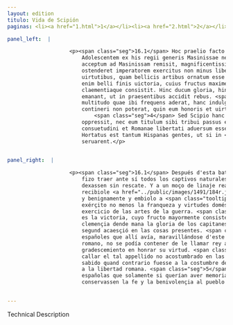 ```yaml
---
layout: edition
titulo: Vida de Scipión
paginas: <li><a href="1.html">1</a></li><li><a href="2.html">2</a></li><li><a href="3.html">3</a></li><li><a href="4.html">4</a></li><li><a href="5.html">5</a></li><li><a href="6.html">6</a></li><li><a href="7.html">7</a></li><li><a href="8.html">8</a></li><li><a href="9.html">9</a></li><li><a href="10.html">10</a></li><li><a href="11.html">11</a></li><li><a href="12.html">12</a></li><li><a href="13.html">13</a></li><li><a href="14.html">14</a></li><li><a href="15.html">15</a></li><li><a href="16.html">16</a></li><li><a href="17.html">17</a></li><li><a href="18.html">18</a></li><li><a href="19.html">19</a></li><li><a href="20.html">20</a></li><li><a href="21.html">21</a></li><li><a href="22.html">22</a></li><li><a href="23.html">23</a></li><li><a href="24.html">24</a></li><li><a href="25.html">25</a></li><li><a href="26.html">26</a></li><li><a href="27.html">27</a></li><li><a href="28.html">28</a></li><li><a href="29.html">29</a></li><li><a href="30.html">30</a></li><li><a href="31.html">31</a></li><li><a href="32.html">32</a></li><li><a href="33.html">33</a></li><li><a href="34.html">34</a></li><li><a href="35.html">35</a></li><li><a href="36.html">36</a></li><li><a href="37.html">37</a></li><li><a href="38.html">38</a></li><li><a href="39.html">39</a></li><li><a href="40.html">40</a></li><li><a href="41.html">41</a></li><li><a href="42.html">42</a></li><li><a href="43.html">43</a></li><li><a href="44.html">44</a></li><li><a href="45.html">45</a></li><li><a href="46.html">46</a></li><li><a href="47.html">47</a></li><li><a href="48.html">48</a></li><li><a href="49.html">49</a></li><li><a href="50.html">50</a></li><li><a href="51.html">51</a></li><li><a href="52.html">52</a></li><li><a href="53.html">53</a></li><li><a href="54.html">54</a></li><li><a href="55.html">55</a></li><li><a href="56.html">56</a></li><li><a href="57.html">57</a></li><li><a href="58.html">58</a></li><li><a href="59.html">59</a></li><li><a href="60.html">60</a></li><li><a href="61.html">61</a></li><li><a href="62.html">62</a></li><li><a href="63.html">63</a></li><li><a href="64.html">64</a></li><li><a href="65.html">65</a></li><li><a href="66.html">66</a></li><li><a href="67.html">67</a></li><li><a href="68.html">68</a></li><li><a href="69.html">69</a></li><li><a href="70.html">70</a></li><li><a href="71.html">71</a></li><li><a href="72.html">72</a></li><li><a href="73.html">73</a></li><li><a href="74.html">74</a></li>

panel_left:  |

                    <p><span class="seg">16.1</span> Hoc praelio facto Scipio consuetudine sua <span class="tooltip">omnis<span class="tooltiptext">omnes <span class="siglas">s</span> </span></span> captiuos Hispani generis ad se uocari et sine precio dimitti iussit.
                        Adolescentem ex his regii generis Masinissae nepotem comiter benigneque
                        acceptum ad Masinissam remisit, magnificentissima quoque adiecit dona, ut
                        ostenderet imperatorem exercitus non minus liberalitate et domesticis
                        uirtutibus, quam bellicis artibus ornatum esse oportere. <span class="seg">2</span> Est
                        enim belli finis uictoria, cuius fructus maxime in liberalitate
                        claementiaque consistit. Hinc ducum gloria, hinc imperatoriae laudes
                        emanant, ut in praesentibus accidit rebus. <span class="seg">3</span> Nam Hispanorum
                        multitudo quae ibi frequens aderat, hanc indulgentiam Romani ducis admirata
                        contineri non poterat, quin eum honoris et uirtutis gratia appellaret regem.
                            <span class="seg">4</span> Sed Scipio hanc uocem Romanis auribus insuetam subito
                        oppressit, nec eum titulum sibi tribui passus est, quem optimorum ciuium
                        consuetudini et Romanae libertati aduersum esse sciebat. <span class="seg">5</span>
                        Hortatus est tantum Hispanas gentes, ut si in <span class="tooltip">referenda<span class="tooltiptext">ferenda <span class="siglas">U</span> </span></span> gratia memores esse uellent, fidem in populum Romanum <a href="../public/images/1478/122v.jpg" target="new"><img class="facs" src="{site.url}/Vitae/public/images/facs_icon.jpg"/></a>[122v] beniuolentiamque
                        seruarent.</p>
                

panel_right:  |

                    <p><span class="seg">16.1</span> Después d'esta batalla, Scipión, segund tenía en costumbre,
                        fizo traer ante sí todos los captivos naturales de España y mandó que los
                        dexassen sin rescate. Y a un moço de linaje real, sobrino de Maxinissa,
                        recibiole <a href="../public/images/1491/184r.jpg" target="new"><img class="facs" src="{site.url}/Vitae/public/images/facs_icon.jpg"/></a>[184r,a] amigable
                        y benignamente y embiolo a <span class="tooltip">Maxinissa<span class="tooltiptext">Maximissa  </span></span> con muy magníficas dádivas, por mostrar ser convenible al capitán de
                        exérçito no menos la franqueza y virtudes domésticas que el honroso
                        exercicio de las artes de la guerra. <span class="seg">2</span> Porque el fin de la guerra
                        es la victoria, cuyo fructo mayormente consiste en la liberalidad y
                        clemençia dende mana la gloria de los capitanes y los loores imperatorios,
                        segund acaesçió en las cosas presentes. <span class="seg">3</span> Ca grand muchedumbre de
                        españoles que allí avía, maravillándose d'este dulçe perdón del capitán
                        romano, no se podía contener de le llamar rey a causa de mostrar
                        gradescemiento en honrar su virtud. <span class="seg">4</span> Mas Scipión luego fizo
                        callar el tal appellido no acostumbrado en las orejas de <span class="tooltip">los<span class="tooltiptext">las  </span></span> romanos y no consentió que tal título se le atribuyesse, pues tenía
                        sabido quand contrario fuesse a la costumbre de los muy buenos çibdadanos y
                        a la libertad romana. <span class="seg">5</span> Assí que él exhortó a las gentes
                        españolas que solamente si querían aver memoria de referir graçias,
                        conservassen la fe y la benivolençia al pueblo romano. </p>
                

---
```


Technical Description 